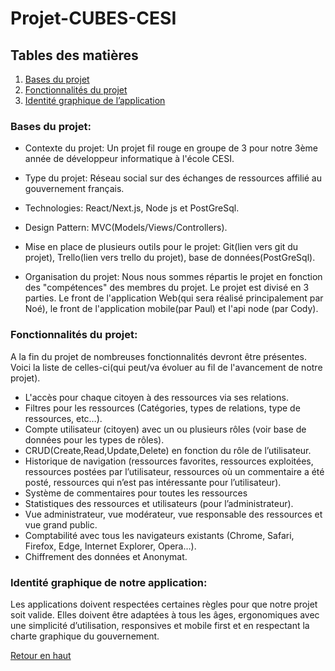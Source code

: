 # Projet-CUBES-CESI
## Tables des matières
1. [Bases du projet](#bases-du-projet)
2. [Fonctionnalités du projet](#fonctionnalités-du-projet)
3. [Identité graphique de l’application](#identité-graphique-de-notre-application)

### Bases du projet:

* Contexte du projet: Un projet fil rouge en groupe de 3 pour notre 3ème année de développeur informatique à l'école CESI.

* Type du projet: Réseau social sur des échanges de ressources affilié au gouvernement français.

* Technologies: React/Next.js, Node js et PostGreSql.

* Design Pattern: MVC(Models/Views/Controllers).

* Mise en place de plusieurs outils pour le projet: Git(lien vers git du projet), Trello(lien vers trello du projet), base de données(PostGreSql).

* Organisation du projet: Nous nous sommes répartis le projet en fonction des "compétences" des membres du projet. Le projet est divisé en 3 parties. Le front de l'application Web(qui sera réalisé principalement par Noé), le front de l'application mobile(par Paul) et l'api node (par Cody). 

### Fonctionnalités du projet:
A la fin du projet de nombreuses fonctionnalités devront être présentes. Voici la liste de celles-ci(qui peut/va évoluer au fil de l'avancement de notre projet).

- L'accès pour chaque citoyen à des ressources via ses relations.
- Filtres pour les ressources (Catégories, types de relations, type de ressources, etc…).
- Compte utilisateur (citoyen) avec un ou plusieurs rôles (voir base de données pour les types de rôles).
- CRUD(Create,Read,Update,Delete) en fonction du rôle de l’utilisateur.
- Historique de navigation (ressources favorites, ressources exploitées, ressources postées par l’utilisateur, ressources où un commentaire a été posté, ressources qui n’est pas intéressante pour l’utilisateur).
- Système de commentaires pour toutes les ressources
- Statistiques des ressources et utilisateurs (pour l’administrateur).
- Vue administrateur, vue modérateur, vue responsable des ressources et vue grand public.
- Comptabilité avec tous les navigateurs existants (Chrome, Safari, Firefox, Edge, Internet Explorer, Opera…).
- Chiffrement des données et Anonymat.

### Identité graphique de notre application:

Les applications doivent respectées certaines règles pour que notre projet soit valide. Elles doivent être adaptées à tous les âges, ergonomiques avec une simplicité d’utilisation, responsives et mobile first et en respectant la charte graphique du gouvernement.

[Retour en haut](#projet-cubes-cesi)
